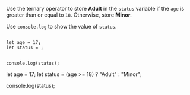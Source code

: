 Use the ternary operator
to store **Adult** in the `status` variable
if the `age` is greater than or equal to `18`.
Otherwise, store **Minor**.

Use `console.log` to show the value of `status`.

<Editor lang="javascript" type="exercise">
<code>
let age = 17;
let status = ;

console.log(status);
</code>

<solution>
let age = 17;
let status = (age >= 18) ? "Adult" : "Minor";

console.log(status);
</solution>
</Editor>